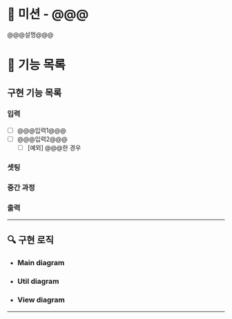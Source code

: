 # 🚀 미션 - @@@

@@@설명@@@

# 📖 기능 목록

## 구현 기능 목록


### 입력

- [ ] @@@입력1@@@
- [ ] @@@입력2@@@
    - [ ] [예외] @@@한 경우

### 셋팅

### 중간 과정


### 출력


---

## 🔍 구현 로직

- ### Main diagram



- ### Util diagram



- ### View diagram



---